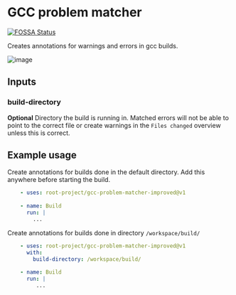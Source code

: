 # GCC problem matcher

[![FOSSA Status](https://app.fossa.com/api/projects/git%2Bgithub.com%2Froot-project%2Fgcc-problem-matcher-improved.svg?type=shield)](https://app.fossa.com/projects/git%2Bgithub.com%2Froot-project%2Fgcc-problem-matcher-improved?ref=badge_shield)

Creates annotations for warnings and errors in gcc builds.

![image](https://user-images.githubusercontent.com/82065181/225907856-336fa631-6520-44ce-bdf5-cf5780e45e40.png)



## Inputs

### build-directory

**Optional** Directory the build is running in. Matched errors will not be able to point to the correct file or create warnings in the `Files changed` overview unless this is correct.

## Example usage

Create annotations for builds done in the default directory. Add this anywhere before starting the build.

```yaml
    - uses: root-project/gcc-problem-matcher-improved@v1
    
    - name: Build
      run: |
        ...
```

Create annotations for builds done in directory `/workspace/build/`

```yaml
    - uses: root-project/gcc-problem-matcher-improved@v1
      with:
        build-directory: /workspace/build/
        
    - name: Build
      run: |
         ...
```
